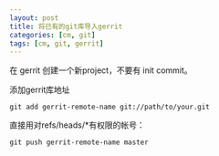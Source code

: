 ```yaml
---
layout: post
title: 将已有的git库导入gerrit
categories: [cm, git]
tags: [cm, git, gerrit]
---
```


在 gerrit 创建一个新project，不要有 init commit。

添加gerrit库地址

```
git add gerrit-remote-name git://path/to/your.git
```

直接用对refs/heads/*有权限的帐号：

```
git push gerrit-remote-name master
```

